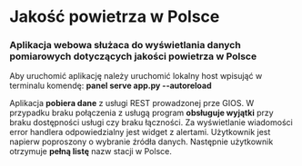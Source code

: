 # Jakość powietrza w Polsce 

### Aplikacja webowa służaca do wyświetlania danych pomiarowych dotyczących jakości powietrza w Polsce


Aby uruchomić aplikację należy uruchomić lokalny host wpisująć w terminalu komendę: **panel serve app.py --autoreload**

Aplikacja **pobiera dane** z usługi REST prowadzonej prze GIOS. W przypadku braku połączenia z usługą program **obsługuje wyjątki** przy braku dostępności usługi czy braku łączności. Za wyświetlanie wiadomości error handlera odpowiedzialny jest widget z alertami.
Użytkownik jest napierw poproszony o wybranie źródła danych. 
Następnie użytkownik otrzymuje **pełną listę** nazw stacji w Polsce. 

